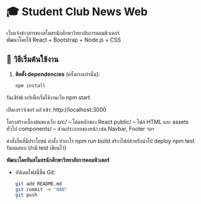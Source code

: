 # 🎓 Student Club News Web

เว็บแจ้งข่าวสารของสโมสรนักศึกษาวิทยาลัยการคอมพิวเตอร์  
พัฒนาโดยใช้ React + Bootstrap + Node.js + CSS

## 🚀 วิธีเริ่มต้นใช้งาน

1. **ติดตั้ง dependencies** (ครั้งแรกเท่านั้น):
   ```bash
   npm install

รันเซิร์ฟเวอร์เพื่อเริ่มใช้งานเว็บ
    npm start

เปิดเบราว์เซอร์ แล้วเข้า:
    http://localhost:3000
    
โครงสร้างเบื้องต้นของเว็บ
    src/ – โค้ดหลักของ React
    public/ – ไฟล์ HTML และ assets ทั่วไป
    components/ – ส่วนประกอบของหน้า เช่น Navbar, Footer ฯลฯ

คำสั่งอื่นที่มีประโยชน์
    คำสั่ง	                ทำอะไร
    npm run build	    สร้างไฟล์สำหรับนำไป deploy
    npm test	        รันทดสอบ (ถ้ามี test เขียนไว้)

**พัฒนาโดยทีมสโมสรนักศึกษาวิทยาลัยการคอมพิวเตอร์**

- อัปเดตไฟล์นี้ขึ้น Git:
  ```bash
  git add README.md
  git commit -m "NAN"
  git push


